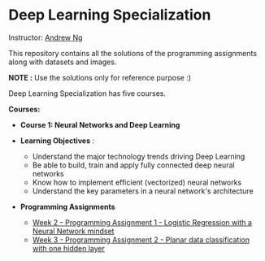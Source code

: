 # Deep Learning Specialization
Instructor: [Andrew Ng](http://www.andrewng.org/)

This repository contains all the solutions of the programming assignments along with datasets and images. 

**NOTE :** Use the solutions only for reference purpose :)

Deep Learning Specialization has five courses. 

**Courses:**
- **Course 1: Neural Networks and Deep Learning**
- **Learning Objectives** :
   - Understand the major technology trends driving Deep Learning
   - Be able to build, train and apply fully connected deep neural networks
   - Know how to implement efficient (vectorized) neural networks 
   - Understand the key parameters in a neural network's architecture
- **Programming Assignments**

  - [Week 2 - Programming Assignment 1 - Logistic Regression with a Neural Network mindset](https://github.com/shubhanshu1995/Deep-Learning-Specialization/blob/master/Neural%20Networks%20and%20Deep%20Learning/week%202/Logistic%20Regression%20with%20a%20neural%20network%20mindset/Logistic_Regression_with_a_Neural_Network_mindset.ipynb)
  - [Week 3 - Programming Assignment 2 - Planar data classification with one hidden layer](https://github.com/shubhanshu1995/Deep-Learning-Specialization/blob/master/Neural%20Networks%20and%20Deep%20Learning/week%203/Planar%20Data%20Classification%20with%20One%20Hidden%20Layer/Planar_data_classification_with_onehidden_layer.ipynb)
